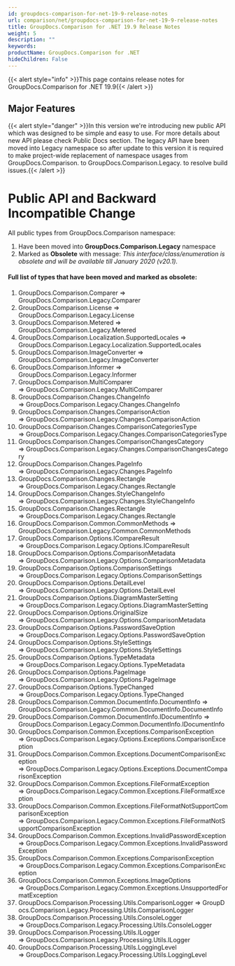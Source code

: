 ```yaml
---
id: groupdocs-comparison-for-net-19-9-release-notes
url: comparison/net/groupdocs-comparison-for-net-19-9-release-notes
title: GroupDocs.Comparison for .NET 19.9 Release Notes
weight: 5
description: ""
keywords: 
productName: GroupDocs.Comparison for .NET
hideChildren: False
---
```

{{< alert style="info" >}}This page contains release notes for GroupDocs.Comparison for .NET 19.9{{< /alert >}}

## Major Features

{{< alert style="danger" >}}In this version we're introducing new public API which was designed to be simple and easy to use. For more details about new API please check Public Docs section. The legacy API have been moved into Legacy namespace so after update to this version it is required to make project-wide replacement of namespace usages from GroupDocs.Comparison. to GroupDocs.Comparison.Legacy. to resolve build issues.{{< /alert >}}

# Public API and Backward Incompatible Change

All public types from GroupDocs.Comparison namespace: 

1.  Have been moved into **GroupDocs.Comparison.Legacy** namespace
2.  Marked as **Obsolete** with message: *This interface/class/enumeration is obsolete and will be available till January 2020 (v20.1).*

#### Full list of types that have been moved and marked as obsolete:

1.  GroupDocs.Comparison.Comparer => GroupDocs.Comparison.Legacy.Comparer
2.  GroupDocs.Comparison.License => GroupDocs.Comparison.Legacy.License
3.  GroupDocs.Comparison.Metered => GroupDocs.Comparison.Legacy.Metered
4.  GroupDocs.Comparison.Localization.SupportedLocales => GroupDocs.Comparison.Legacy.Localization.SupportedLocales
5.  GroupDocs.Comparison.ImageConverter => GroupDocs.Comparison.Legacy.ImageConverter
6.  GroupDocs.Comparison.Informer => GroupDocs.Comparison.Legacy.Informer
7.  GroupDocs.Comparison.MultiComparer => GroupDocs.Comparison.Legacy.MultiComparer
8.  GroupDocs.Comparison.Changes.ChangeInfo => GroupDocs.Comparison.Legacy.Changes.ChangeInfo
9.  GroupDocs.Comparison.Changes.ComparisonAction => GroupDocs.Comparison.Legacy.Changes.ComparisonAction
10.  GroupDocs.Comparison.Changes.ComparisonCategoriesType => GroupDocs.Comparison.Legacy.Changes.ComparisonCategoriesType
11.  GroupDocs.Comparison.Changes.ComparisonChangesCategory => GroupDocs.Comparison.Legacy.Changes.ComparisonChangesCategory
12.  GroupDocs.Comparison.Changes.PageInfo => GroupDocs.Comparison.Legacy.Changes.PageInfo
13.  GroupDocs.Comparison.Changes.Rectangle => GroupDocs.Comparison.Legacy.Changes.Rectangle
14.  GroupDocs.Comparison.Changes.StyleChangeInfo => GroupDocs.Comparison.Legacy.Changes.StyleChangeInfo
15.  GroupDocs.Comparison.Changes.Rectangle => GroupDocs.Comparison.Legacy.Changes.Rectangle
16.  GroupDocs.Comparison.Common.CommonMethods => GroupDocs.Comparison.Legacy.Common.CommonMethods
17.  GroupDocs.Comparison.Options.ICompareResult => GroupDocs.Comparison.Legacy.Options.ICompareResult
18.  GroupDocs.Comparison.Options.ComparisonMetadata => GroupDocs.Comparison.Legacy.Options.ComparisonMetadata
19.  GroupDocs.Comparison.Options.ComparisonSettings => GroupDocs.Comparison.Legacy.Options.ComparisonSettings
20.  GroupDocs.Comparison.Options.DetailLevel => GroupDocs.Comparison.Legacy.Options.DetailLevel
21.  GroupDocs.Comparison.Options.DiagramMasterSetting => GroupDocs.Comparison.Legacy.Options.DiagramMasterSetting
22.  GroupDocs.Comparison.Options.OriginalSize => GroupDocs.Comparison.Legacy.Options.ComparisonMetadata
23.  GroupDocs.Comparison.Options.PasswordSaveOption => GroupDocs.Comparison.Legacy.Options.PasswordSaveOption
24.  GroupDocs.Comparison.Options.StyleSettings => GroupDocs.Comparison.Legacy.Options.StyleSettings
25.  GroupDocs.Comparison.Options.TypeMetadata => GroupDocs.Comparison.Legacy.Options.TypeMetadata
26.  GroupDocs.Comparison.Options.PageImage => GroupDocs.Comparison.Legacy.Options.PageImage
27.  GroupDocs.Comparison.Options.TypeChanged => GroupDocs.Comparison.Legacy.Options.TypeChanged
28.  GroupDocs.Comparison.Common.DocumentInfo.DocumentInfo => GroupDocs.Comparison.Legacy.Common.DocumentInfo.DocumentInfo
29.  GroupDocs.Comparison.Common.DocumentInfo.IDocumentInfo => GroupDocs.Comparison.Legacy.Common.DocumentInfo.IDocumentInfo
30.  GroupDocs.Comparison.Common.Exceptions.ComparisonException => GroupDocs.Comparison.Legacy.Options.Exceptions.ComparisonException
31.  GroupDocs.Comparison.Common.Exceptions.DocumentComparisonException => GroupDocs.Comparison.Legacy.Options.Exceptions.DocumentComparisonException
32.  GroupDocs.Comparison.Common.Exceptions.FileFormatException => GroupDocs.Comparison.Legacy.Common.Exceptions.FileFormatException
33.  GroupDocs.Comparison.Common.Exceptions.FileFormatNotSupportComparisonException => GroupDocs.Comparison.Legacy.Common.Exceptions.FileFormatNotSupportComparisonException
34.  GroupDocs.Comparison.Common.Exceptions.InvalidPasswordException => GroupDocs.Comparison.Legacy.Common.Exceptions.InvalidPasswordException
35.  GroupDocs.Comparison.Common.Exceptions.ComparisonException => GroupDocs.Comparison.Legacy.Common.Exceptions.ComparisonException
36.  GroupDocs.Comparison.Common.Exceptions.ImageOptions => GroupDocs.Comparison.Legacy.Common.Exceptions.UnsupportedFormatException
37.  GroupDocs.Comparison.Processing.Utils.ComparisonLogger => GroupDocs.Comparison.Legacy.Processing.Utils.ComparisonLogger
38.  GroupDocs.Comparison.Processing.Utils.ConsoleLogger => GroupDocs.Comparison.Legacy.Processing.Utils.ConsoleLogger
39.  GroupDocs.Comparison.Processing.Utils.ILogger => GroupDocs.Comparison.Legacy.Processing.Utils.ILogger
40.  GroupDocs.Comparison.Processing.Utils.LoggingLevel => GroupDocs.Comparison.Legacy.Processing.Utils.LoggingLevel
